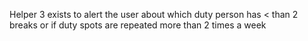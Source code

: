Helper 3 exists to alert the user about which duty person has < than 2 breaks or if duty spots are repeated more than 2 times a week